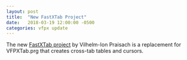 ```yaml
---
layout: post
title:  "New FastXTab Project"
date:   2018-03-19 12:00:00 -0500
categories: vfpx update
---
```


The new [FastXTab project](https://github.com/VFPX/FastXTab) by Vilhelm-Ion Praisach is a replacement for VFPXTab.prg that creates cross-tab tables and cursors.